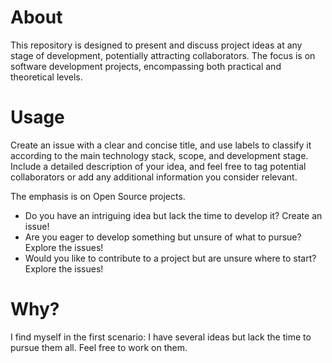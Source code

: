 # About

This repository is designed to present and discuss project ideas at any stage of development, potentially attracting collaborators. The focus is on software development projects, encompassing both practical and theoretical levels.

# Usage

Create an issue with a clear and concise title, and use labels to classify it according to the main technology stack, scope, and development stage. Include a detailed description of your idea, and feel free to tag potential collaborators or add any additional information you consider relevant.

The emphasis is on Open Source projects.

- Do you have an intriguing idea but lack the time to develop it? Create an issue!
- Are you eager to develop something but unsure of what to pursue? Explore the issues!
- Would you like to contribute to a project but are unsure where to start? Explore the issues!

# Why?

I find myself in the first scenario: I have several ideas but lack the time to pursue them all. Feel free to work on them.
